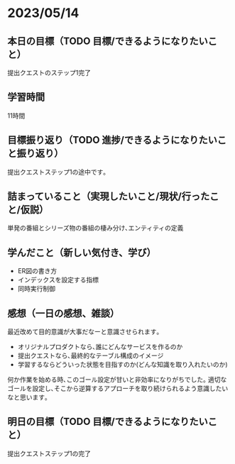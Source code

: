 # 2023/05/14
## 本日の目標（TODO 目標/できるようになりたいこと）
提出クエストのステップ1完了
## 学習時間
11時間
## 目標振り返り（TODO 進捗/できるようになりたいこと振り返り）
提出クエストステップ1の途中です｡
## 詰まっていること（実現したいこと/現状/行ったこと/仮説）
単発の番組とシリーズ物の番組の棲み分け､エンティティの定義
## 学んだこと（新しい気付き、学び）
- ER図の書き方
- インデックスを設定する指標
- 同時実行制御
## 感想（一日の感想、雑談）
最近改めて目的意識が大事だなーと意識させられます｡
- オリジナルプロダクトなら､誰にどんなサービスを作るのか
- 提出クエストなら､最終的なテーブル構成のイメージ
- 学習するならどういった状態を目指すのか(どんな知識を取り入れたいのか)
  
何か作業を始める時､このゴール設定が甘いと非効率になりがちでした｡  適切なゴールを設定し､そこから逆算するアプローチを取り続けられるよう意識したいなと思います｡
## 明日の目標（TODO 目標/できるようになりたいこと）
提出クエストステップ1の完了